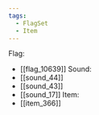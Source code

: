 ```yaml
---
tags:
  - FlagSet
  - Item
---
```

Flag:
- [[flag_10639]]
Sound:
- [[sound_44]]
- [[sound_43]]
- [[sound_17]]
Item:
- [[item_366]]
